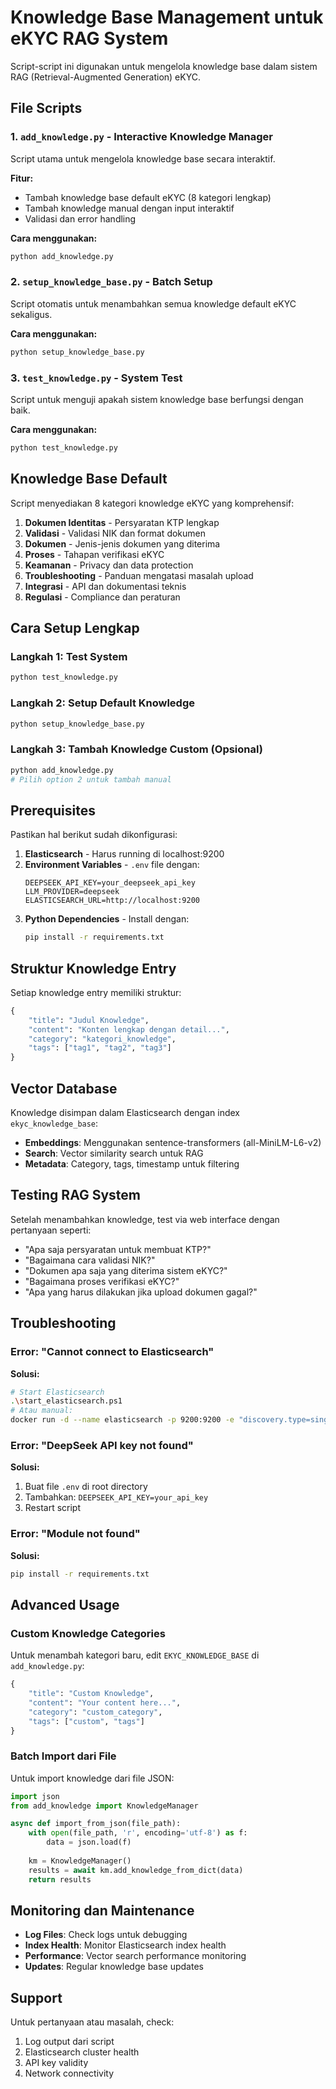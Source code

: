 # Knowledge Base Management untuk eKYC RAG System

Script-script ini digunakan untuk mengelola knowledge base dalam sistem RAG (Retrieval-Augmented Generation) eKYC.

## File Scripts

### 1. `add_knowledge.py` - Interactive Knowledge Manager
Script utama untuk mengelola knowledge base secara interaktif.

**Fitur:**
- Tambah knowledge base default eKYC (8 kategori lengkap)
- Tambah knowledge manual dengan input interaktif
- Validasi dan error handling

**Cara menggunakan:**
```bash
python add_knowledge.py
```

### 2. `setup_knowledge_base.py` - Batch Setup
Script otomatis untuk menambahkan semua knowledge default eKYC sekaligus.

**Cara menggunakan:**
```bash
python setup_knowledge_base.py
```

### 3. `test_knowledge.py` - System Test
Script untuk menguji apakah sistem knowledge base berfungsi dengan baik.

**Cara menggunakan:**
```bash
python test_knowledge.py
```

## Knowledge Base Default

Script menyediakan 8 kategori knowledge eKYC yang komprehensif:

1. **Dokumen Identitas** - Persyaratan KTP lengkap
2. **Validasi** - Validasi NIK dan format dokumen
3. **Dokumen** - Jenis-jenis dokumen yang diterima
4. **Proses** - Tahapan verifikasi eKYC
5. **Keamanan** - Privacy dan data protection
6. **Troubleshooting** - Panduan mengatasi masalah upload
7. **Integrasi** - API dan dokumentasi teknis
8. **Regulasi** - Compliance dan peraturan

## Cara Setup Lengkap

### Langkah 1: Test System
```bash
python test_knowledge.py
```

### Langkah 2: Setup Default Knowledge
```bash
python setup_knowledge_base.py
```

### Langkah 3: Tambah Knowledge Custom (Opsional)
```bash
python add_knowledge.py
# Pilih option 2 untuk tambah manual
```

## Prerequisites

Pastikan hal berikut sudah dikonfigurasi:

1. **Elasticsearch** - Harus running di localhost:9200
2. **Environment Variables** - `.env` file dengan:
   ```
   DEEPSEEK_API_KEY=your_deepseek_api_key
   LLM_PROVIDER=deepseek
   ELASTICSEARCH_URL=http://localhost:9200
   ```
3. **Python Dependencies** - Install dengan:
   ```bash
   pip install -r requirements.txt
   ```

## Struktur Knowledge Entry

Setiap knowledge entry memiliki struktur:

```python
{
    "title": "Judul Knowledge",
    "content": "Konten lengkap dengan detail...",
    "category": "kategori_knowledge",
    "tags": ["tag1", "tag2", "tag3"]
}
```

## Vector Database

Knowledge disimpan dalam Elasticsearch dengan index `ekyc_knowledge_base`:
- **Embeddings**: Menggunakan sentence-transformers (all-MiniLM-L6-v2)
- **Search**: Vector similarity search untuk RAG
- **Metadata**: Category, tags, timestamp untuk filtering

## Testing RAG System

Setelah menambahkan knowledge, test via web interface dengan pertanyaan seperti:

- "Apa saja persyaratan untuk membuat KTP?"
- "Bagaimana cara validasi NIK?"
- "Dokumen apa saja yang diterima sistem eKYC?"
- "Bagaimana proses verifikasi eKYC?"
- "Apa yang harus dilakukan jika upload dokumen gagal?"

## Troubleshooting

### Error: "Cannot connect to Elasticsearch"
**Solusi:**
```bash
# Start Elasticsearch
.\start_elasticsearch.ps1
# Atau manual:
docker run -d --name elasticsearch -p 9200:9200 -e "discovery.type=single-node" elasticsearch:8.11.0
```

### Error: "DeepSeek API key not found"
**Solusi:**
1. Buat file `.env` di root directory
2. Tambahkan: `DEEPSEEK_API_KEY=your_api_key`
3. Restart script

### Error: "Module not found"
**Solusi:**
```bash
pip install -r requirements.txt
```

## Advanced Usage

### Custom Knowledge Categories
Untuk menambah kategori baru, edit `EKYC_KNOWLEDGE_BASE` di `add_knowledge.py`:

```python
{
    "title": "Custom Knowledge",
    "content": "Your content here...",
    "category": "custom_category",
    "tags": ["custom", "tags"]
}
```

### Batch Import dari File
Untuk import knowledge dari file JSON:

```python
import json
from add_knowledge import KnowledgeManager

async def import_from_json(file_path):
    with open(file_path, 'r', encoding='utf-8') as f:
        data = json.load(f)
    
    km = KnowledgeManager()
    results = await km.add_knowledge_from_dict(data)
    return results
```

## Monitoring dan Maintenance

- **Log Files**: Check logs untuk debugging
- **Index Health**: Monitor Elasticsearch index health
- **Performance**: Vector search performance monitoring
- **Updates**: Regular knowledge base updates

## Support

Untuk pertanyaan atau masalah, check:
1. Log output dari script
2. Elasticsearch cluster health
3. API key validity
4. Network connectivity
